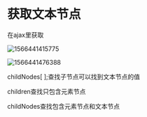 # 获取文本节点

在ajax里获取

![1566441415775](C:\Users\HP\AppData\Roaming\Typora\typora-user-images\1566441415775.png)

![1566441476388](C:\Users\HP\AppData\Roaming\Typora\typora-user-images\1566441476388.png)

childNodes[  ];查找子节点可以找到文本节点的值

children查找只包含元素节点

childNodes查找包含元素节点和文本节点

